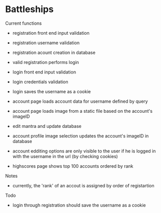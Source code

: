 # Battleships

Current functions
- registration front end input validation
- registration username validation
- registration acount creation in database
- valid registration performs login

- login front end input validation
- login credentials validation
- login saves the username as a cookie

- account page loads account data for username defined by query
- account page loads image from a static file based on the account's imageID
- edit mantra and update database
- account profile image selection updates the account's imageID in database
- account edditing options are only visible to the user if he is logged in with the username in the url (by checking cookies)

- highscores page shows top 100 accounts ordered by rank

Notes
  - currently, the 'rank' of an accout is assigned by order of registartion

Todo
  - login through registration should save the username as a cookie
